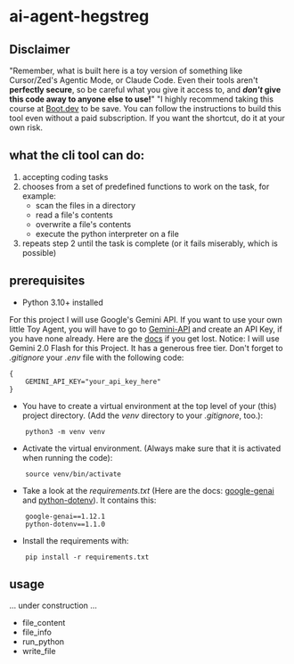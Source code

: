 # ai-agent-hegstreg

## Disclaimer
"Remember, what is built here is a toy version of something like Cursor/Zed's Agentic Mode, or Claude Code. Even their tools aren't **perfectly secure**, so be careful what you give it access to, and ***don't* give this code away to anyone else to use!**" "I highly recommend taking this course at [Boot.dev](https://www.boot.dev/) to be save. You can follow the instructions to build this tool even without a paid subscription. If you want the shortcut, do it at your own risk.

## what the cli tool can do:

1. accepting coding tasks
2. chooses from a set of predefined functions to work on the task, for example:
    - scan the files in a directory
    - read a file's contents
    - overwrite a file's contents
    - execute the python interpreter on a file
3. repeats step 2 until the task is complete (or it fails miserably, which is possible)

## prerequisites
- Python 3.10+ installed

For this project I will use Google's Gemini API. If you want to use your own little Toy Agent, you will have to go to [Gemini-API](https://ai.google.dev/gemini-api/docs/pricing) and create an API Key, if you have none already. Here are the [docs](https://ai.google.dev/gemini-api/docs/api-key) if you get lost. Notice: I will use Gemini 2.0 Flash for this Project. It has a generous free tier.
Don't forget to *.gitignore* your *.env* file with the following code:

```
{
    GEMINI_API_KEY="your_api_key_here"
}
```

- You have to create a virtual environment at the top level of your (this) project directory. (Add the *venv* directory to your *.gitignore*, too.):

```
    python3 -m venv venv
```

- Activate the virtual environment. (Always make sure that it is activated when running the code):

```
    source venv/bin/activate
```

- Take a look at the *requirements.txt* (Here are the docs: [google-genai](https://pypi.org/project/google-genai/) and [python-dotenv](https://pypi.org/project/python-dotenv/)). It contains this:

```
    google-genai==1.12.1
    python-dotenv==1.1.0
```

- Install the requirements with:

```
    pip install -r requirements.txt
```



## usage
... under construction ...
- file_content
- file_info
- run_python
- write_file
<!-- verbose flag // token input/output count
        Usage: python main.py "your prompt here" [--verbose]'
        Example: python main.py "Why is Sam the secret and only hero in lotr?"
-->
